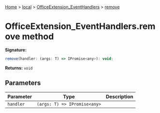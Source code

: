 [Home](./index) &gt; [local](local.md) &gt; [OfficeExtension\_EventHandlers](local.officeextension_eventhandlers.md) &gt; [remove](local.officeextension_eventhandlers.remove.md)

# OfficeExtension\_EventHandlers.remove method


**Signature:**
```javascript
remove(handler: (args: T) => IPromise<any>): void;
```
**Returns:** `void`

## Parameters

|  Parameter | Type | Description |
|  --- | --- | --- |
|  `handler` | `(args: T) => IPromise<any>` |  |


